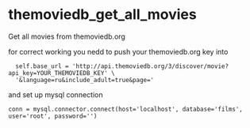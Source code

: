 # themoviedb_get_all_movies
Get all movies from themoviedb.org

for correct working you nedd to push your themoviedb.org key into 
```
  self.base_url = 'http://api.themoviedb.org/3/discover/movie?api_key=YOUR_THEMOVIEDB_KEY' \
  '&language=ru&include_adult=true&page='
```
and set up mysql connection
```
conn = mysql.connector.connect(host='localhost', database='films', user='root', password='') 
```
